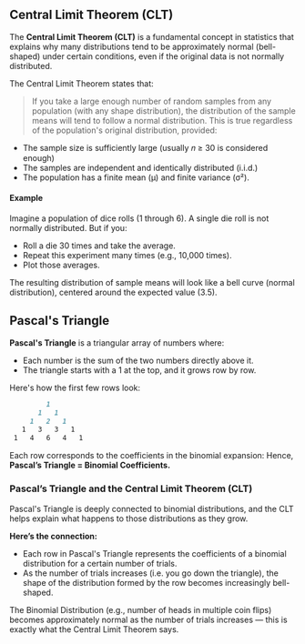 ## Central Limit Theorem (CLT)
The **Central Limit Theorem (CLT)** is a fundamental concept in statistics that explains why many distributions tend to be approximately normal (bell-shaped) under certain conditions, even if the original data is not normally distributed.  

The Central Limit Theorem states that:
> If you take a large enough number of random samples from any population (with any shape distribution), the distribution of the sample means will tend to follow a normal distribution.
This is true regardless of the population's original distribution, provided:
- The sample size is sufficiently large (usually 𝑛 ≥ 30 is considered enough)
- The samples are independent and identically distributed (i.i.d.)
- The population has a finite mean (μ) and finite variance (σ²).

#### Example
Imagine a population of dice rolls (1 through 6). A single die roll is not normally distributed. But if you:
- Roll a die 30 times and take the average.
- Repeat this experiment many times (e.g., 10,000 times).
- Plot those averages.

The resulting distribution of sample means will look like a bell curve (normal distribution), centered around the expected value (3.5).

## Pascal's Triangle
**Pascal's Triangle** is a triangular array of numbers where:
- Each number is the sum of the two numbers directly above it.
- The triangle starts with a 1 at the top, and it grows row by row.  

Here's how the first few rows look:
```markdown
         1
       1   1
     1   2   1
   1   3   3   1
 1   4   6   4   1
```
Each row corresponds to the coefficients in the binomial expansion: Hence, **Pascal’s Triangle = Binomial Coefficients.**

### Pascal’s Triangle and the Central Limit Theorem (CLT)
Pascal's Triangle is deeply connected to binomial distributions, and the CLT helps explain what happens to those distributions as they grow.  

**Here’s the connection:**  
- Each row in Pascal's Triangle represents the coefficients of a binomial distribution for a certain number of trials.
- As the number of trials increases (i.e. you go down the triangle), the shape of the distribution formed by the row becomes increasingly bell-shaped.  

The Binomial Distribution (e.g., number of heads in multiple coin flips) becomes approximately normal as the number of trials increases — this is exactly what the Central Limit Theorem says.
